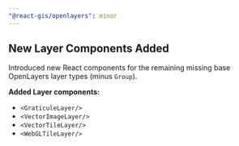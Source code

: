 ```yaml
---
"@react-gis/openlayers": minor
---
```


## New Layer Components Added

Introduced new React components for the remaining missing base OpenLayers layer types (minus `Group`).

**Added Layer components:**

- `<GraticuleLayer/>`
- `<VectorImageLayer/>`
- `<VectorTileLayer/>`
- `<WebGLTileLayer/>`
